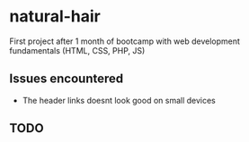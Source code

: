 # natural-hair

First project after 1 month of bootcamp with web development fundamentals (HTML, CSS, PHP, JS)

## Issues encountered

- The header links doesnt look good on small devices

## TODO
